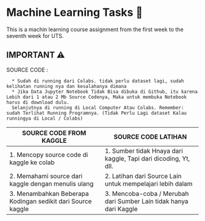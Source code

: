 # Machine Learning Tasks 🚀

This is a machin learning course assignment from the first week to the seventh week for UTS.

## IMPORTANT ⚠️

SOURCE CODE :

      * Sudah di running dari Colabs. tidak perlu dataset lagi, sudah kelihatan running nya dan kesalahanya dimana 
      * Jika Data Jupyter Notebook Tidak Bisa dibuka di Github, itu karena Lebih dari 1 atau 2 Mb Source Codenya, Maka untuk membuka Notebook harus di download dulu.
      Selanjutnya di running di Local Computer Atau Colabs. Remember: sudah Terlihat Running Programnya. (Tidak Perlu Lagi dataset Kalau runningya di Local / Colabs)

| SOURCE CODE FROM KAGGLE                                      | SOURCE CODE LATIHAN                                                |
| ------------------------------------------------------------ | ------------------------------------------------------------------ |
| 1. Mencopy source code di kaggle ke colab                    | 1. Sumber tidak Hnaya dari kaggle, Tapi dari dicoding, Yt, dll.    |
| 2. Memahami source dari kaggle dengan menulis ulang          | 2. Latihan dari Source Lain untuk mempelajari lebih dalam          |
| 3. Menambahkan Beberapa Kodingan sedikit dari Source kaggle  | 3. Mencoba-coba / Merubah dari Sumber Lain tidak hanya dari Kaggle |
